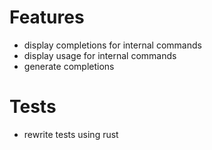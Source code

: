 # Features

- display completions for internal commands
- display usage for internal commands
- generate completions

# Tests

- rewrite tests using rust

